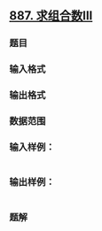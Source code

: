 ## [887. 求组合数III](https://www.acwing.com/problem/content/solution/889/1/)

### 题目

### 输入格式

### 输出格式

### 数据范围

### 输入样例：

```

```

### 输出样例：

```

```

### 题解